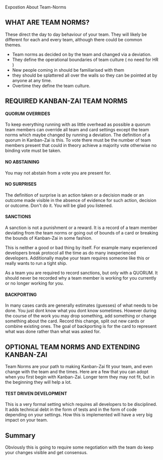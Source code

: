 Expostion About Team-Norms


## WHAT ARE TEAM NORMS?

These direct the day to day behaviour of your team.  They will likely be different for each and every team, although there could be common themes.

* Team norms as decided on by the team and changed via a deviation.  
* They define the operational boundaries of team culture ( no need for HR )
* New people coming in should be familiarised with them
* they should be splattered all over the walls so they can be pointed at by anyone at any time.  
* Overtime they define the team culture.

## REQUIRED KANBAN-ZAI TEAM NORMS

#### QUORUM OVERRIDES

To keep everything running with as little overhead as possible a quorum team members can override
all team and card settings except the team norms which maybe changed by running a deviation.  The definition
of a quorum in Kanban-Zai is this.  To vote there must be the number of team members present that could in theory 
achieve a majority vote otherwise no binding vote must be taken.

#### NO ABSTAINING

You may not abstain from a vote you are present for.

#### NO SURPRISES

The definition of surprise is an action taken or a decision made or an outcome made visible in the absence of 
evidence for such action, decision or outcome.  Don't do it.  You will be glad you listened.

#### SANCTIONS

A sanction is not a punishment or a reward.  It is a record of a team member deviating from the team norms or going 
out of bounds of a card or breaking the bounds of Kanban-Zai in some fashion.  

This is neither a good or bad thing by itself.  For example many experienced developers break protocol all the time
as do many inexperienced developers.  Additionally maybe your team requires someone like this or really wants to run
a tight ship.

As a team you are required to record sanctions, but only with a QUORUM. It should never be recorded why a team member is
working for you currently or no longer working for you.

#### BACKPORTING
In many cases cards are generally estimates (guesses) of what needs to be done.  You just dont know what you dont know 
sometimes.  However during the course of the work you may drop something, add something or change something about 
the card.  Record this change, split out new cards or combine existing ones.  The goal of backporting is for the card 
to represent what was done rather than what was asked for.


## OPTIONAL TEAM NORMS AND EXTENDING KANBAN-ZAI

Team Norms are your path to making Kanban-Zai fit your team, and even change with the team and the times.
Here are a few that you can adopt when you first begin with Kanban-Zai.  Longer term they may not fit, but in the
beginning they will help a lot.


 
#### TEST DRIVEN DEVELOPMENT
This is a very formal setting which requires all developers to be disciplined.  It adds technical debt in the form of
 tests and in the form of code depending on your settings. 
 How this is implemented will have a very big impact on your team.


## Summary
Obviously this is going to require some negotiation with the team do keep your changes visible and get consensus.
